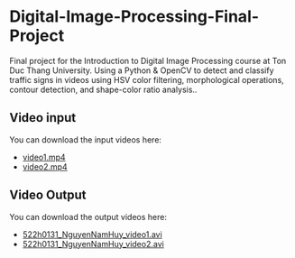 # Digital-Image-Processing-Final-Project
Final project for the Introduction to Digital Image Processing course at Ton Duc Thang University. Using a Python & OpenCV to detect and classify traffic signs in videos using HSV color filtering, morphological operations, contour detection, and shape-color ratio analysis..
## Video input
You can download the input videos here:
- [video1.mp4](https://drive.google.com/file/d/1W9YB_awZECltxxxNvsKEzwjusMB7xLhk/view?usp=sharing)
- [video2.mp4](https://drive.google.com/file/d/1EMR7Gbe_qoY6A6uMypLwXwDeZQZzO1mC/view?usp=sharing)
## Video Output
You can download the output videos here:
- [522h0131_NguyenNamHuy_video1.avi](https://drive.google.com/file/d/1czRTRnKZNz5wd2Ws65y7zjYS2d9ySc5E/view?usp=sharing)
- [522h0131_NguyenNamHuy_video2.avi](https://drive.google.com/file/d/14McqBv1FVqvLlVyDeNU0BEuZZGx5EPtJ/view?usp=sharing)

